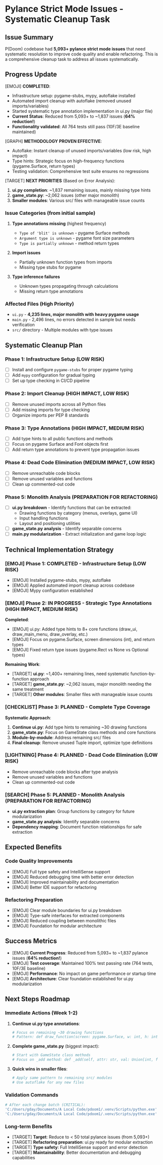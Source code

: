 # Pylance Strict Mode Issues - Systematic Cleanup Task

## Issue Summary
P(Doom) codebase had **5,093+ pylance strict mode issues** that need systematic resolution to improve code quality and enable refactoring. This is a comprehensive cleanup task to address all issues systematically.

## Progress Update
[EMOJI] **COMPLETED**:
- Infrastructure setup: pygame-stubs, mypy, autoflake installed
- Automated import cleanup with autoflake (removed unused imports/variables)
- Started systematic type annotation implementation in ui.py (major file)
- **Current Status**: Reduced from 5,093+ to ~1,837 issues (**64% reduction!**)
- **Functionality validated**: All 764 tests still pass (10F/3E baseline maintained)

[GRAPH] **METHODOLOGY PROVEN EFFECTIVE**:
- Autoflake: Instant cleanup of unused imports/variables (low risk, high impact)
- Type hints: Strategic focus on high-frequency functions (pygame.Surface, return types)
- Testing validation: Comprehensive test suite ensures no regressions

[TARGET] **NEXT PRIORITIES** (Based on Error Analysis):
1. **ui.py completion**: ~1,837 remaining issues, mainly missing type hints
2. **game_state.py**: ~2,062 issues (other major monolith)
3. **Smaller modules**: Various src/ files with manageable issue counts

### Issue Categories (from initial sample)
1. **Type annotations missing** (highest frequency)
   - `Type of 'blit' is unknown` - pygame Surface methods
   - `Argument type is unknown` - pygame font size parameters
   - `Type is partially unknown` - method return types

2. **Import issues**
   - Partially unknown function types from imports
   - Missing type stubs for pygame

3. **Type inference failures**
   - Unknown types propagating through calculations
   - Missing return type annotations

### Affected Files (High Priority)
- `ui.py` - **4,235 lines, major monolith with heavy pygame usage**
- `main.py` - 2,496 lines, no errors detected in sample but needs verification
- `src/` directory - Multiple modules with type issues

## Systematic Cleanup Plan

### Phase 1: Infrastructure Setup (LOW RISK)
- [ ] Install and configure `pygame-stubs` for proper pygame typing
- [ ] Add `mypy` configuration for gradual typing
- [ ] Set up type checking in CI/CD pipeline

### Phase 2: Import Cleanup (HIGH IMPACT, LOW RISK)
- [ ] Remove unused imports across all Python files
- [ ] Add missing imports for type checking
- [ ] Organize imports per PEP 8 standards

### Phase 3: Type Annotations (HIGH IMPACT, MEDIUM RISK)
- [ ] Add type hints to all public functions and methods
- [ ] Focus on pygame Surface and Font objects first
- [ ] Add return type annotations to prevent type propagation issues

### Phase 4: Dead Code Elimination (MEDIUM IMPACT, LOW RISK)
- [ ] Remove unreachable code blocks
- [ ] Remove unused variables and functions
- [ ] Clean up commented-out code

### Phase 5: Monolith Analysis (PREPARATION FOR REFACTORING)
- [ ] **ui.py breakdown** - Identify functions that can be extracted:
  - Drawing functions by category (menus, overlays, game UI)
  - Input handling functions
  - Layout and positioning utilities
- [ ] **game_state.py analysis** - Identify separable concerns
- [ ] **main.py modularization** - Extract initialization and game loop logic

## Technical Implementation Strategy

### [EMOJI] Phase 1: COMPLETED - Infrastructure Setup (LOW RISK)
- [EMOJI] Installed pygame-stubs, mypy, autoflake
- [EMOJI] Applied automated import cleanup across codebase
- [EMOJI] Mypy configuration established

### [EMOJI] Phase 2: IN PROGRESS - Strategic Type Annotations (HIGH IMPACT, MEDIUM RISK)
**Completed**:
- [EMOJI] ui.py: Added type hints to 8+ core functions (draw_ui, draw_main_menu, draw_overlay, etc.)
- [EMOJI] Focus on pygame.Surface, screen dimensions (int), and return types
- [EMOJI] Fixed return type issues (pygame.Rect vs None vs Optional types)

**Remaining Work**:
- [TARGET] **ui.py**: ~1,400+ remaining lines, need systematic function-by-function approach
- [TARGET] **game_state.py**: ~2,062 issues, major monolith needing the same treatment
- [TARGET] **Other modules**: Smaller files with manageable issue counts

### [CHECKLIST] Phase 3: PLANNED - Complete Type Coverage
**Systematic Approach**:
1. **Continue ui.py**: Add type hints to remaining ~30 drawing functions
2. **game_state.py**: Focus on GameState class methods and core functions
3. **Module-by-module**: Address remaining src/ files
4. **Final cleanup**: Remove unused Tuple import, optimize type definitions

### [LIGHTNING] Phase 4: PLANNED - Dead Code Elimination (LOW RISK)
- Remove unreachable code blocks after type analysis
- Remove unused variables and functions
- Clean up commented-out code

### [SEARCH] Phase 5: PLANNED - Monolith Analysis (PREPARATION FOR REFACTORING)
- **ui.py extraction plan**: Group functions by category for future modularization
- **game_state.py analysis**: Identify separable concerns
- **Dependency mapping**: Document function relationships for safe extraction

## Expected Benefits

### Code Quality Improvements
- [EMOJI] Full type safety and IntelliSense support
- [EMOJI] Reduced debugging time with better error detection
- [EMOJI] Improved maintainability and documentation
- [EMOJI] Better IDE support for refactoring

### Refactoring Preparation
- [EMOJI] Clear module boundaries for ui.py breakdown
- [EMOJI] Type-safe interfaces for extracted components
- [EMOJI] Reduced coupling between monolithic files
- [EMOJI] Foundation for modular architecture

## Success Metrics
- [EMOJI] **Current Progress**: Reduced from 5,093+ to ~1,837 pylance issues (**64% reduction!**)
- [EMOJI] **Test coverage**: Maintained 100% test passing rate (764 tests, 10F/3E baseline)
- [EMOJI] **Performance**: No impact on game performance or startup time
- [EMOJI] **Architecture**: Clear foundation established for ui.py modularization

## Next Steps Roadmap

### Immediate Actions (Week 1-2)
1. **Continue ui.py type annotations**:
   ```bash
   # Focus on remaining ~30 drawing functions
   # Pattern: def draw_function(screen: pygame.Surface, w: int, h: int, ...) -> None:
   ```

2. **Complete game_state.py** (biggest impact):
   ```bash
   # Start with GameState class methods
   # Focus on _add method: def _add(self, attr: str, val: Union[int, float], reason: str = '') -> None:
   ```

3. **Quick wins in smaller files**:
   ```bash
   # Apply same pattern to remaining src/ modules
   # Use autoflake for any new files
   ```

### Validation Commands
```bash
# After each change batch (CRITICAL):
'C:/Users/gday/Documents/A Local Code/pdoom1/.venv/Scripts/python.exe' -m unittest discover tests -v  # 38 second timeout
'C:/Users/gday/Documents/A Local Code/pdoom1/.venv/Scripts/python.exe' -c 'from src.core.game_state import GameState; GameState('test')'  # Verify core functionality
```

### Long-term Benefits
- [TARGET] **Target**: Reduce to < 50 total pylance issues (from 5,093+)
- [TARGET] **Refactoring preparation**: ui.py ready for modular extraction
- [TARGET] **Type safety**: Full IntelliSense support and error detection
- [TARGET] **Maintainability**: Better documentation and debugging capabilities
